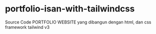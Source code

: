 # portfolio-isan-with-tailwindcss
Source Code PORTFOLIO WEBSITE yang dibangun dengan html, dan css framework tailwind v3
